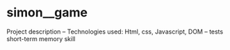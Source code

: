 # simon__game

Project description
– Technologies used: Html, css, Javascript, DOM
– tests short-term memory skill
